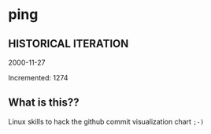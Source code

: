# ping

## HISTORICAL ITERATION
2000-11-27

Incremented: 1274

## What is this?? 
Linux skills to hack the github commit visualization chart `;-)`
